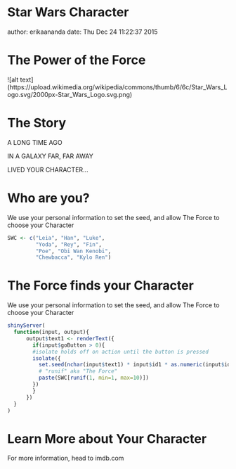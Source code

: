 Star Wars Character
========================================================
author: erikaananda
date: Thu Dec 24 11:22:37 2015



The Power of the Force
========================================================

<p>
![alt text](https://upload.wikimedia.org/wikipedia/commons/thumb/6/6c/Star_Wars_Logo.svg/2000px-Star_Wars_Logo.svg.png)
<p>


The Story
========================================================

A LONG TIME AGO

IN A GALAXY FAR, FAR AWAY

LIVED YOUR CHARACTER...


Who are you?
========================================================


We use your personal information to set the seed, and allow The Force to choose your Character


```r
SWC <- c("Leia", "Han", "Luke", 
         "Yoda", "Rey", "Fin", 
         "Poe", "Obi Wan Kenobi", 
         "Chewbacca", "Kylo Ren")
```

The Force finds your Character
========================================================


We use your personal information to set the seed, and allow The Force to choose your Character


```r
shinyServer(
  function(input, output){
      output$text1 <- renderText({
        if(input$goButton > 0){
        #isolate holds off on action until the button is pressed
        isolate({
          set.seed(nchar(input$text1) * input$id1 * as.numeric(input$id2))
          # "runif" aka "The Force"
          paste(SWC[runif(1, min=1, max=10)])
        })
        }
      })
  }
)
```


Learn More about Your Character
========================================================

For more information, head to imdb.com
